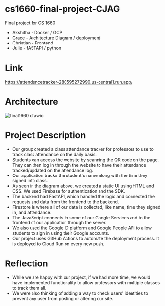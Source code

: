 # cs1660-final-project-CJAG
Final project for CS 1660

* Akshitha - Docker / GCP
* Grace - Architecture Diagram / deployment
* Christian - Frontend
* Julie - fASTAPI / python

# Link
https://attendencetracker-280595272990.us-central1.run.app/

# Architecture

![final1660 drawio](https://github.com/user-attachments/assets/c3c5d38e-37a3-4467-8ac5-cadc08879ce8)

# Project Description

* Our group created a class attendance tracker for professors to use to track class attendance on the daily basis.
* Students can access the website by scanning the QR code on the page. They can then log in through the website to have their attendance tracked/updated on the attendance log.
* Our application tracks the student's name along with the time they signed into class.
* As seen in the diagram above, we created a static UI using HTML and CSS. We used Firebase for authentication and the SDK.
* The backend had FastAPI, which handled the logic and connected the requests and data from the frontend to the backend.
* Firestore is where all of our data is collected, like name, time they signed in, and attendance.
* The JavaScript connects to some of our Google Services and to the frontend of our application through the server.
* We also used the Google ID platform and Google People API to allow students to sign in using their Google accounts.
* Our project uses GitHub Actions to automate the deployment process. It is deployed to Cloud Run on every new push.
  
# Reflection

* While we are happy with our project, if we had more time, we would have implemented functionality to allow professors with multiple classes to track them all.
* We were also thinking of adding a way to check users' identities to prevent any user from posting or altering our site.
